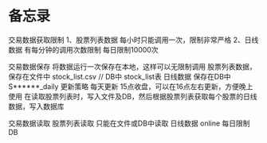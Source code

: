 # 备忘录

交易数据获取限制
1、股票列表数据 每小时只能调用一次，限制非常严格
2、日线数据 有每分钟的调用次数限制  每日限制10000次

交易数据保存
将数据运行一次保存在本地，这样可以无限制调用
    股票列表数据，保存在文件中 stock_list.csv  // DB中 stock_list表
    日线数据 保存在DB中 S******_daily
更新策略
    每天更新 15点收盘，可以在16点左右更新，方便晚上使用
    在读取股票列表时，写入文件及DB，然后根据股票列表获取每个股票的日线数据，写入数据库

交易数据读取
    股票列表读取 只能在文件或DB中读取
    日线数据
        online 每日限制
        DB

    
    
    


